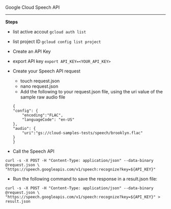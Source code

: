 
Google Cloud Speech API
***
**Steps**

- list active accout `gcloud auth list`
- list project ID `gcloud config list project`
- Create an API Key
- export API key `export API_KEY=<YOUR_API_KEY>`
- Create your Speech API request
    - touch request.json
    - nano request.json
    - Add the following to your request.json file, using the uri value of the sample raw audio file
    ```
    {
    "config": {
        "encoding":"FLAC",
        "languageCode": "en-US"
    },
    "audio": {
        "uri":"gs://cloud-samples-tests/speech/brooklyn.flac"
    }
    }
    ```

- Call the Speech API
```
curl -s -X POST -H "Content-Type: application/json" --data-binary @request.json \
"https://speech.googleapis.com/v1/speech:recognize?key=${API_KEY}"

```

- Run the following command to save the response in a result.json file:
```
curl -s -X POST -H "Content-Type: application/json" --data-binary @request.json \
"https://speech.googleapis.com/v1/speech:recognize?key=${API_KEY}" > result.json
```
